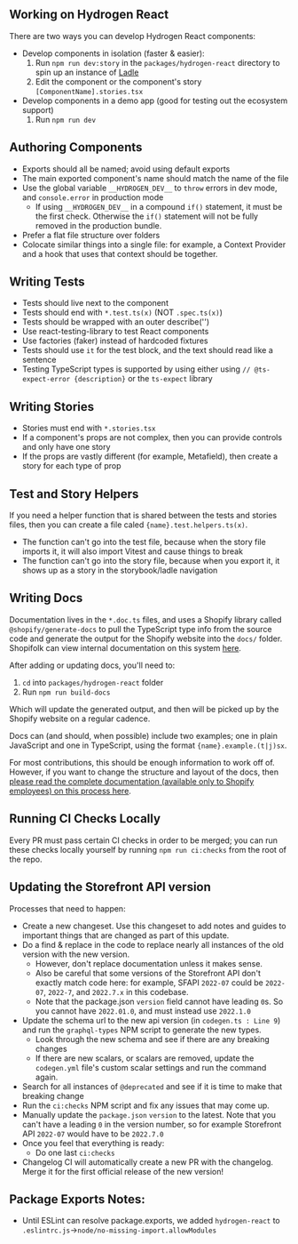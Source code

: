 ## Working on Hydrogen React

There are two ways you can develop Hydrogen React components:

- Develop components in isolation (faster & easier):
  1. Run `npm run dev:story` in the `packages/hydrogen-react` directory to spin up an instance of [Ladle](https://ladle.dev/)
  2. Edit the component or the component's story `[ComponentName].stories.tsx`
- Develop components in a demo app (good for testing out the ecosystem support)
  1. Run `npm run dev`

## Authoring Components

- Exports should all be named; avoid using default exports
- The main exported component's name should match the name of the file
- Use the global variable `__HYDROGEN_DEV__` to `throw` errors in dev mode, and `console.error` in production mode
  - If using `__HYDROGEN_DEV__` in a compound `if()` statement, it must be the first check. Otherwise the `if()` statement will not be fully removed in the production bundle.
- Prefer a flat file structure over folders
- Colocate similar things into a single file: for example, a Context Provider and a hook that uses that context should be together.

## Writing Tests

- Tests should live next to the component
- Tests should end with `*.test.ts(x)` (NOT `.spec.ts(x)`)
- Tests should be wrapped with an outer describe('<ComponentName />')
- Use react-testing-library to test React components
- Use factories (faker) instead of hardcoded fixtures
- Tests should use `it` for the test block, and the text should read like a sentence
- Testing TypeScript types is supported by using either using `// @ts-expect-error {description}` or the `ts-expect` library

## Writing Stories

- Stories must end with `*.stories.tsx`
- If a component's props are not complex, then you can provide controls and only have one story
- If the props are vastly different (for example, Metafield), then create a story for each type of prop

## Test and Story Helpers

If you need a helper function that is shared between the tests and stories files, then you can create a file caled `{name}.test.helpers.ts(x)`.

- The function can't go into the test file, because when the story file imports it, it will also import Vitest and cause things to break
- The function can't go into the story file, because when you export it, it shows up as a story in the storybook/ladle navigation

## Writing Docs

Documentation lives in the `*.doc.ts` files, and uses a Shopify library called `@shopify/generate-docs` to pull the TypeScript type info from the source code and generate the output for the Shopify website into the `docs/` folder. Shopifolk can view internal documentation on this system [here](https://shopify.dev/internal/development/ui-reference-docs).

After adding or updating docs, you'll need to:

1. `cd` into `packages/hydrogen-react` folder
1. Run `npm run build-docs`

Which will update the generated output, and then will be picked up by the Shopify website on a regular cadence.

Docs can (and should, when possible) include two examples; one in plain JavaScript and one in TypeScript, using the format `{name}.example.(t|j)sx`.

For most contributions, this should be enough information to work off of. However, if you want to change the structure and layout of the docs, then [please read the complete documentation (available only to Shopify employees) on this process here](https://shopify.dev/internal/development/ui-reference-docs/).

## Running CI Checks Locally

Every PR must pass certain CI checks in order to be merged; you can run these checks locally yourself by running `npm run ci:checks` from the root of the repo.

## Updating the Storefront API version

Processes that need to happen:

- Create a new changeset. Use this changeset to add notes and guides to important things that are changed as part of this update.
- Do a find & replace in the code to replace nearly all instances of the old version with the new version.
  - However, don't replace documentation unless it makes sense.
  - Also be careful that some versions of the Storefront API don't exactly match code here: for example, SFAPI `2022-07` could be `2022-07`, `2022-7`, and `2022.7.x` in this codebase.
  - Note that the package.json `version` field cannot have leading `0`s. So you cannot have `2022.01.0`, and must instead use `2022.1.0`
- Update the schema url to the new api version (in `codegen.ts : Line 9`) and run the `graphql-types` NPM script to generate the new types.
  - Look through the new schema and see if there are any breaking changes
  - If there are new scalars, or scalars are removed, update the `codegen.yml` file's custom scalar settings and run the command again.
- Search for all instances of `@deprecated` and see if it is time to make that breaking change
- Run the `ci:checks` NPM script and fix any issues that may come up.
- Manually update the `package.json` `version` to the latest. Note that you can't have a leading `0` in the version number, so for example Storefront API `2022-07` would have to be `2022.7.0`
- Once you feel that everything is ready:
  - Do one last `ci:checks`
- Changelog CI will automatically create a new PR with the changelog. Merge it for the first official release of the new version!

## Package Exports Notes:

- Until ESLint can resolve package.exports, we added `hydrogen-react` to `.eslintrc.js`->`node/no-missing-import.allowModules`
